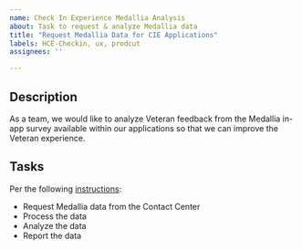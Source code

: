```yaml
---
name: Check In Experience Medallia Analysis
about: Task to request & analyze Medallia data
title: "Request Medallia Data for CIE Applications"
labels: HCE-Checkin, ux, prodcut
assignees: ''

---
```


## Description
As a team, we would like to analyze Veteran feedback from the Medallia in-app survey available within our applications so that we can improve the Veteran experience.

## Tasks
Per the following [instructions](https://github.com/department-of-veterans-affairs/va.gov-team/edit/master/products/health-care/checkin/research/Medalia/how-to-request-medalia-feedback.md):
- Request Medallia data from the Contact Center 
- Process the data 
- Analyze the data
- Report the data
 
